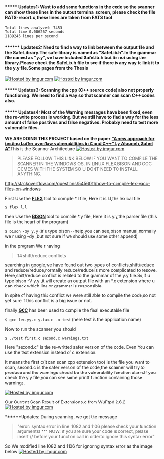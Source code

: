 <h4>***** Updates1: Want to add some functions in the code so the scanner can show these lines in the output terminal screen, please check the file RATS-report.c,these lines are taken from RATS tool</h4>

    Total lines analyzed: 7453
    Total time 0.006267 seconds
    1189245 lines per second



<h4>****** Updates2: Need to find a way to link between the output file and the Safe Library.The safe library is named as "SafeLib.h".In the grammar file named as "y.y",we have included SafeLib.h but its not using the library.Please check the SafeLib.h file to see if there is any way to link it to the y.y file.Some pages from the Thesis</h4>

<a href="http://imgur.com/k2zCuQs"><img src="http://i.imgur.com/k2zCuQs.png" title="Hosted by imgur.com"/></a>
<a href="http://imgur.com/1sBTWq4"><img src="http://i.imgur.com/1sBTWq4.png" title="Hosted by imgur.com"/></a>




<h4>***** Updates3: Scanning the cpp (C++ source code) also not properly functioning. We need to find a way so that scanner can scan C++ codes also.</h4>

<h4>***** Updates4: Most of the Warning messages have been fixed, even the re-write process is working. But we still have to find a way for the less amount of false positives and false negatives. Probably need to test more vulnerable files.</h4>



<b>WE ARE DOING THIS PROJECT based on the paper</b> <a href="http://spectrum.library.concordia.ca/8387/" target="_blank"><strong>"A new approach for testing buffer overflow vulnerabilities in C and C++" by Alouneh, Sahel A"</strong></a>This is the Scanner Architecture <a href="http://imgur.com/2OLZx0W"><img src="http://i.imgur.com/2OLZx0W.png" title="Hosted by imgur.com"/></a>


<blockquote>PLEASE FOLLOW THIS LINK BELOW IF YOU WANT TO COMPILE THE SCANNER IN THE WINDOWS OS. IN LINUX FLEX,BISON AND GCC COMES WITH THE SYSTEM SO U DONT NEED TO INSTALL ANYTHING.</blockquote>

http://stackoverflow.com/questions/5456011/how-to-compile-lex-yacc-files-on-windows


First Use the <a href="http://en.wikipedia.org/wiki/Flex_lexical_analyser" target="_blank"><strong>FLEX</strong></a> tool to compile *.l file, Here it is l.l,the lexical file

<code>$ flex l.l</code>

then Use the <a href="http://en.wikipedia.org/wiki/GNU_Bison" target="_blank"><strong>BISON</strong></a> tool to compile *.y file, Here it is y.y,the parser file (this file is the heart of the program)

<code>$ bison -dy y.y</code>    (if u type bison --help,you can see,bison manual,normally we r using -dy ,but not sure if we should use some other append)


in the program We r having <blockquote>14 shift/reduce conflicts</blockquote>searching in google,we have found out two types of conflicts,shift/reduce and reduce/reduce,normally reduce/reduce is more complicated to resove. Here,shift/reduce conflict is related to the grammar of the y.y file.So,if u type bison -V y.y ,it will create an output file with an *.o extension where u can check which line or grammar is responsible.


In spite of having this conflict we were still able to compile the code,so not yet sure if this conflict is a big issue or not.

finally <a href="http://en.wikipedia.org/wiki/GNU_Compiler_Collection" target="_blank"><strong>GCC</strong></a> has been used to compile the final executable file

<code>$ gcc lex.yy.c y.tab.c -o test</code>   (here test is the application name)


Now to run the scanner you should

<code>$ ./test first.c second.c warnings.txt</code>

Here "second.c" is the re-writted safer version of the code. Even You can use the text extension instead of c extension. 

It means the first c(it can scan cpp extension too) is the file you want to scan, second.c is the safer version of the code,the scanner will try to produce and the warnings should be the vulnerability function alarm.If you check the y.y file,you can see some printf function containing those warnings.


<a href="http://imgur.com/riy0P1h"><img src="http://i.imgur.com/riy0P1h.png" title="Hosted by imgur.com"/></a>

Our Current Scan Result of Extensions.c from WuFtpd 2.6.2
<a href="http://imgur.com/fepnXdo"><img src="http://i.imgur.com/fepnXdo.png" title="Hosted by imgur.com"/></a>

******Updates: During scanning, we got the message 

<blockquote>"error: syntax error in line: 1082 and 1106 please check your function arguments!
*** NOW: if you are sure your code is correct, 
please insert // before your function call
in orderto ignore this syntax error"</blockquote>

So We modified line 1082 and 1106 for ignoring syntax error as the image below
<a href="http://imgur.com/Iqrk9Df"><img src="http://i.imgur.com/Iqrk9Df.png" title="Hosted by imgur.com"/></a>
